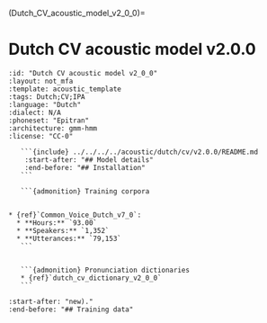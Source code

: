 
(Dutch_CV_acoustic_model_v2_0_0)=
# Dutch CV acoustic model v2.0.0

``````{acoustic} Dutch CV acoustic model v2.0.0
:id: "Dutch CV acoustic model v2_0_0"
:layout: not_mfa
:template: acoustic_template
:tags: Dutch;CV;IPA
:language: "Dutch"
:dialect: N/A
:phoneset: "Epitran"
:architecture: gmm-hmm
:license: "CC-0"

   ```{include} ../../../../acoustic/dutch/cv/v2.0.0/README.md
    :start-after: "## Model details"
    :end-before: "## Installation"
   ```

   ```{admonition} Training corpora


* {ref}`Common_Voice_Dutch_v7_0`:
  * **Hours:** `93.00`
  * **Speakers:** `1,352`
  * **Utterances:** `79,153`
   ```


   ```{admonition} Pronunciation dictionaries
   * {ref}`dutch_cv_dictionary_v2_0_0`
   ```
``````

```{include} ../../../../acoustic/dutch/cv/v2.0.0/README.md
:start-after: "new)."
:end-before: "## Training data"
```
